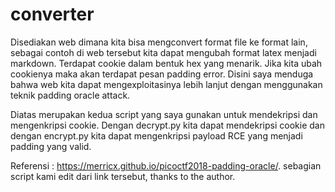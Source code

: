 # converter

Disediakan web dimana kita bisa mengconvert format file ke format lain, sebagai contoh di web tersebut kita dapat mengubah format latex menjadi markdown. Terdapat cookie dalam bentuk hex yang menarik. Jika kita ubah cookienya maka akan terdapat pesan padding error. Disini saya menduga bahwa web kita dapat mengexploitasinya lebih lanjut dengan menggunakan teknik padding oracle attack.

Diatas merupakan kedua script yang saya gunakan untuk mendekripsi dan mengenkripsi cookie. Dengan decrypt.py kita dapat mendekripsi cookie dan dengan encrypt.py kita dapat mengenkripsi payload RCE yang menjadi padding yang valid.

Referensi : https://merricx.github.io/picoctf2018-padding-oracle/. sebagian script kami edit dari link tersebut, thanks to the author.
